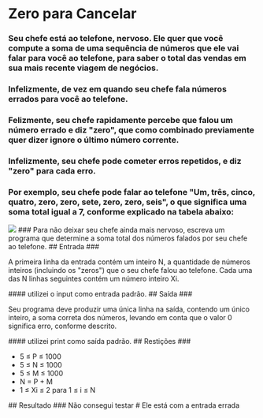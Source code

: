 # Zero para Cancelar
### <p>Seu chefe está ao telefone, nervoso. Ele quer que você compute a soma de uma sequência de números que ele vai falar para você ao telefone, para saber o total das vendas em sua mais recente viagem de negócios.</p>
### <p>Infelizmente, de vez em quando seu chefe fala números errados para você ao telefone.</p>
### <p>Felizmente, seu chefe rapidamente percebe que falou um número errado e diz "zero", que como combinado previamente quer dizer ignore o último número corrente.</p>
### <p>Infelizmente, seu chefe pode cometer erros repetidos, e diz "zero" para cada erro.</p>
### <p>Por exemplo, seu chefe pode falar ao telefone "Um, três, cinco, quatro, zero, zero, sete, zero, zero, seis", o que significa uma soma total igual a 7, conforme explicado na tabela abaixo:</p>
<img src="https://cdn.discordapp.com/attachments/898218683871141919/965403213111119922/unknown.png"/>
### Para não deixar seu chefe ainda mais nervoso, escreva um programa que determine a soma total dos números falados por seu chefe ao telefone.
## Entrada
### <p>A primeira linha da entrada contém um inteiro N, a quantidade de números inteiros (incluindo os "zeros") que o seu chefe falou ao telefone. Cada uma das N linhas seguintes contém um número inteiro Xi.</p>
#### utilizei o input como entrada padrão.
## Saída
### <p>Seu programa deve produzir uma única linha na saída, contendo um único inteiro, a soma correta dos números, levando em conta que o valor 0 significa erro, conforme descrito.</p>
#### utilizei print como saída padrão.
## Restições 
### <ul><li>5 ≤ P ≤ 1000</li> <li>5 ≤ N ≤ 1000</li> <li>5 ≤ M ≤ 1000</li> <li>N = P + M</li> <li>1 ≤ Xi ≤ 2 para 1 ≤ i ≤ N</li></ul>
## Resultado 
### Não consegui testar
# Ele está com a entrada errada
